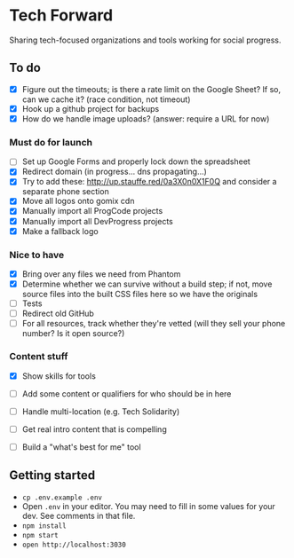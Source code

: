 # Tech Forward
Sharing tech-focused organizations and tools working for social progress.

## To do
- [x] Figure out the timeouts; is there a rate limit on the Google Sheet? If so, can we cache it? (race condition, not timeout)
- [x] Hook up a github project for backups
- [x] How do we handle image uploads? (answer: require a URL for now)

### Must do for launch
- [ ] Set up Google Forms and properly lock down the spreadsheet
- [x] Redirect domain (in progress... dns propagating...)
- [x] Try to add these: http://up.stauffe.red/0a3X0n0X1F0Q and consider a separate phone section
- [x] Move all logos onto gomix cdn
- [x] Manually import all ProgCode projects
- [x] Manually import all DevProgress projects
- [x] Make a fallback logo

### Nice to have
- [x] Bring over any files we need from Phantom
- [x] Determine whether we can survive without a build step; if not, move source files into the built CSS files here so we have the originals
- [ ] Tests
- [ ] Redirect old GitHub
- [ ] For all resources, track whether they're vetted (will they sell your phone number? Is it open source?)

### Content stuff
* [x] Show skills for tools
* [ ] Add some content or qualifiers for who should be in here
* [ ] Handle multi-location (e.g. Tech Solidarity)
* [ ] Get real intro content that is compelling
* [ ] Build a "what's best for me" tool



## Getting started
- `cp .env.example .env`
- Open `.env` in your editor. You may need to fill in some values for your dev. See comments in that file.
- `npm install`
- `npm start`
- `open http://localhost:3030`